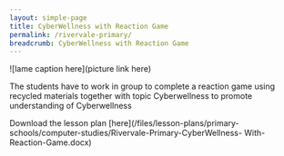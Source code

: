```yaml
---
layout: simple-page
title: CyberWellness with Reaction Game
permalink: /rivervale-primary/
breadcrumb: CyberWellness with Reaction Game
---
```


![lame caption here](picture link here)

The students have to work in group to complete a reaction game using recycled materials together with topic Cyberwellness to promote understanding of Cyberwellness

Download the lesson plan [here](/files/lesson-plans/primary-schools/computer-studies/Rivervale-Primary-CyberWellness- With-Reaction-Game.docx)
